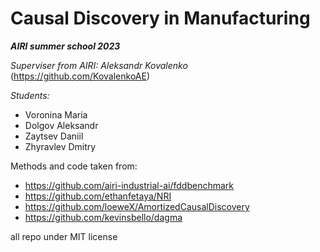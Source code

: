 # Causal Discovery in Manufacturing

***AIRI summer school 2023***

*Superviser from AIRI: Aleksandr Kovalenko* (https://github.com/KovalenkoAE)

*Students:*
+ Voronina Maria
+ Dolgov Aleksandr
+ Zaytsev Daniil
+ Zhyravlev Dmitry

Methods and code taken from:
+ https://github.com/airi-industrial-ai/fddbenchmark
+ https://github.com/ethanfetaya/NRI
+ https://github.com/loeweX/AmortizedCausalDiscovery
+ https://github.com/kevinsbello/dagma

all repo under MIT license
